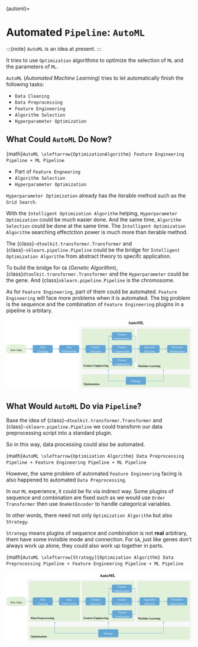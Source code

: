 (automl)=
# Automated `Pipeline`: `AutoML`

:::{note}
`AutoML` is an idea at present.
:::

It tries to use `Optimization` algorithms to optimize the selection of `ML` and the parameters of `ML`.

`AutoML` (*Automated Machine Learning*) tries to let automatically finish the following tasks:

- `Data Cleaning`
- `Data Preprocessing`
- `Feature Engineering`
- `Algorithm Selection`
- `Hyperparameter Optimization`

## What Could `AutoML` Do Now?

{math}`AutoML \xleftarrow{OptimizationAlgorithm} Feature Engineering Pipeline + ML Pipeline`

- Part of `Feature Engneering`
- `Algorithm Selection`
- `Hyperparameter Optimization`

`Hyperparameter Optimization` already has the iterable method such as the `Grid Search`.

With the `Intelligent Optimization Algorithm` helping, `Hyperparameter Optimization` could be much easier done.
And the same time, `Algorithm Selection` could be done at the same time. The `Intelligent Optimization Algorithm` searching effectction power is much more than iterable method.

The {class}`~dtoolkit.transformer.Transformer` and {class}`~sklearn.pipeline.Pipeline` could be the bridge for `Intelligent Optimization Algorithm` from abstract theory to specifc application.

To build the bridge for `GA` (*Genetic Algorithm*), {class}`dtoolkit.transformer.Transformer` and the `Hyperparameter` could be the gene. And {class}`sklearn.pipeline.Pipeline` is the chromosome.

As for `Feature Engineering`, part of them could be automated. `Feature Engineering` will face more problems when it is automated. The big problem is the sequence and the combination of `Feature Engineering` plugins in a pipeline is arbitary.

![Basic AutoML workflow](../_static/basic-automl-workflow.png)

## What Would `AutoML` Do via `Pipeline`?

Base the idea of {class}`~dtoolkit.transformer.Transformer` and {class}`~sklearn.pipeline.Pipeline` we could transform our data preprocessing script into a standard plugin.

So in this way, data processing could also be automated.

{math}`AutoML \xleftarrow{Optimization Algorithm} Data Preprocessing Pipeline + Feature Engineering Pipeline + ML Pipeline`

However, the same problem of automated `Feature Engineering` facing is also happened to automated `Data Preprocessing`.

In our `ML` experience, it could be fix via indirect way.
Some plugins of sequence and combination are fixed such as we would use `Order Transformer` then use `OneHotEncoder` to handle categorical variables.

In other words, there need not only `Optimization Algorithm` but also `Strategy`.

`Strategy` means plugins of sequence and combination is not **real** arbitrary, them have some invisible mode and connection.
For `GA`, just like genes don't always work up alone, they could also work up together in parts.

{math}`AutoML \xleftarrow[Strategy]{Optimization Algorithm} Data Preprocessing Pipeline + Feature Engineering Pipeline + ML Pipeline`

![Complete AutoML workflow](../_static/complete-automl-workflow.png)
